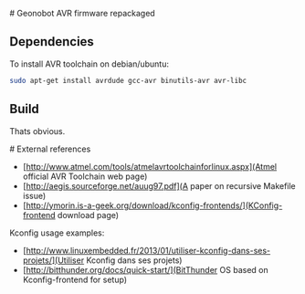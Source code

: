 # Geonobot AVR firmware repackaged

## Dependencies

To install AVR toolchain on debian/ubuntu:

```bash
sudo apt-get install avrdude gcc-avr binutils-avr avr-libc
```

## Build

Thats obvious.

# External references

- [http://www.atmel.com/tools/atmelavrtoolchainforlinux.aspx](Atmel official AVR Toolchain web page)
- [http://aegis.sourceforge.net/auug97.pdf](A paper on recursive Makefile issue)
- [http://ymorin.is-a-geek.org/download/kconfig-frontends/](KConfig-frontend download page)

Kconfig usage examples:

- [http://www.linuxembedded.fr/2013/01/utiliser-kconfig-dans-ses-projets/](Utiliser Kconfig dans ses projets)
- [http://bitthunder.org/docs/quick-start/](BitThunder OS based on Kconfig-frontend for setup)

